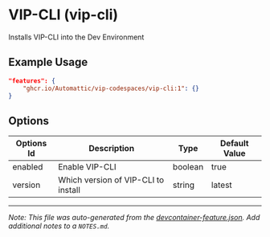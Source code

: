 
# VIP-CLI (vip-cli)

Installs VIP-CLI into the Dev Environment

## Example Usage

```json
"features": {
    "ghcr.io/Automattic/vip-codespaces/vip-cli:1": {}
}
```

## Options

| Options Id | Description | Type | Default Value |
|-----|-----|-----|-----|
| enabled | Enable VIP-CLI | boolean | true |
| version | Which version of VIP-CLI to install | string | latest |



---

_Note: This file was auto-generated from the [devcontainer-feature.json](https://github.com/Automattic/vip-codespaces/blob/main/features/src/vip-cli/devcontainer-feature.json).  Add additional notes to a `NOTES.md`._
